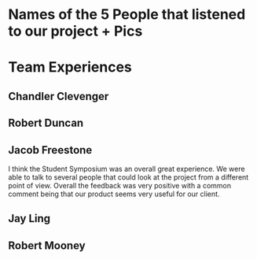 # Names of the 5 People that listened to our project + Pics

# Team Experiences
## Chandler Clevenger

## Robert Duncan

## Jacob Freestone
I think the Student Symposium was an overall great experience. We were able to talk to several people that could look at the project from a different point of view.  Overall the feedback was very positive with a common comment being that our product seems very useful for our client.

## Jay Ling

## Robert Mooney
